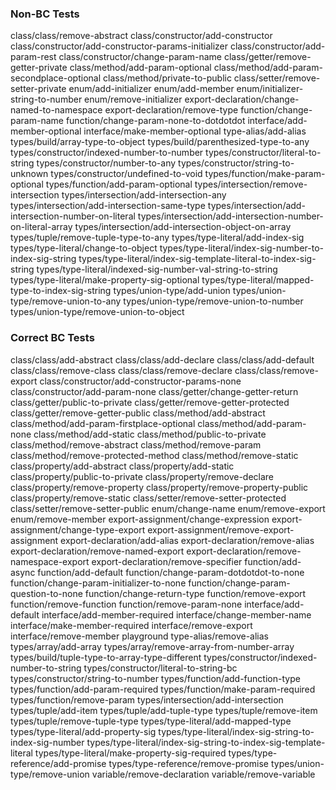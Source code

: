 ### Non-BC Tests

class/class/remove-abstract
class/constructor/add-constructor
class/constructor/add-constructor-params-initializer
class/constructor/add-param-rest
class/constructor/change-param-name
class/getter/remove-getter-private
class/method/add-param-optional
class/method/add-param-secondplace-optional
class/method/private-to-public
class/setter/remove-setter-private
enum/add-initializer
enum/add-member
enum/initializer-string-to-number
enum/remove-initializer
export-declaration/change-named-to-namespace
export-declaration/remove-type
function/change-param-name
function/change-param-none-to-dotdotdot
interface/add-member-optional
interface/make-member-optional
type-alias/add-alias
types/build/array-type-to-object
types/build/parenthesized-type-to-any
types/constructor/indexed-number-to-number
types/constructor/literal-to-string
types/constructor/number-to-any
types/constructor/string-to-unknown
types/constructor/undefined-to-void
types/function/make-param-optional
types/function/add-param-optional
types/intersection/remove-intersection
types/intersection/add-intersection-any
types/intersection/add-intersection-same-type
types/intersection/add-intersection-number-on-literal
types/intersection/add-intersection-number-on-literal-array
types/intersection/add-intersection-object-on-array
types/tuple/remove-tuple-type-to-any
types/type-literal/add-index-sig
types/type-literal/change-to-object
types/type-literal/index-sig-number-to-index-sig-string
types/type-literal/index-sig-template-literal-to-index-sig-string
types/type-literal/indexed-sig-number-val-string-to-string
types/type-literal/make-property-sig-optional
types/type-literal/mapped-type-to-index-sig-string
types/union-type/add-union
types/union-type/remove-union-to-any
types/union-type/remove-union-to-number
types/union-type/remove-union-to-object

### Correct BC Tests

class/class/add-abstract
class/class/add-declare
class/class/add-default
class/class/remove-class
class/class/remove-declare
class/class/remove-export
class/constructor/add-constructor-params-none
class/constructor/add-param-none
class/getter/change-getter-return
class/getter/public-to-private
class/getter/remove-getter-protected
class/getter/remove-getter-public
class/method/add-abstract
class/method/add-param-firstplace-optional
class/method/add-param-none
class/method/add-static
class/method/public-to-private
class/method/remove-abstract
class/method/remove-param
class/method/remove-protected-method
class/method/remove-static
class/property/add-abstract
class/property/add-static
class/property/public-to-private
class/property/remove-declare
class/property/remove-property
class/property/remove-property-public
class/property/remove-static
class/setter/remove-setter-protected
class/setter/remove-setter-public
enum/change-name
enum/remove-export
enum/remove-member
export-assignment/change-expression
export-assignment/change-type-export
export-assignment/remove-export-assignment
export-declaration/add-alias
export-declaration/remove-alias
export-declaration/remove-named-export
export-declaration/remove-namespace-export
export-declaration/remove-specifier
function/add-async
function/add-default
function/change-param-dotdotdot-to-none
function/change-param-initializer-to-none
function/change-param-question-to-none
function/change-return-type
function/remove-export
function/remove-function
function/remove-param-none
interface/add-default
interface/add-member-required
interface/change-member-name
interface/make-member-required
interface/remove-export
interface/remove-member
playground
type-alias/remove-alias
types/array/add-array
types/array/remove-array-from-number-array
types/build/tuple-type-to-array-type-different
types/constructor/indexed-number-to-string
types/constructor/literal-to-string-bc
types/constructor/string-to-number
types/function/add-function-type
types/function/add-param-required
types/function/make-param-required
types/function/remove-param
types/intersection/add-intersection
types/tuple/add-item
types/tuple/add-tuple-type
types/tuple/remove-item
types/tuple/remove-tuple-type
types/type-literal/add-mapped-type
types/type-literal/add-property-sig
types/type-literal/index-sig-string-to-index-sig-number
types/type-literal/index-sig-string-to-index-sig-template-literal
types/type-literal/make-property-sig-required
types/type-reference/add-promise
types/type-reference/remove-promise
types/union-type/remove-union
variable/remove-declaration
variable/remove-variable
